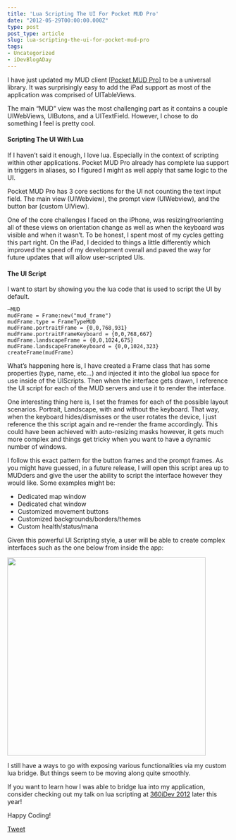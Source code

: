 ```yaml
---
title: 'Lua Scripting The UI For Pocket MUD Pro'
date: "2012-05-29T00:00:00.000Z"
type: post 
post_type: article
slug: lua-scripting-the-ui-for-pocket-mud-pro
tags: 
- Uncategorized
- iDevBlogADay
---
```

I have just updated my MUD client [[Pocket MUD Pro][1]] to be a universal library. It was surprisingly easy to add the iPad support as most of the application was comprised of UITableViews.

The main “MUD” view was the most challenging part as it contains a couple UIWebViews, UIButons, and a UITextField. However, I chose to do something I feel is pretty cool.

#### Scripting The UI With Lua

If I haven’t said it enough, I love lua. Especially in the context of scripting within other applications. Pocket MUD Pro already has complete lua support in triggers in aliases, so I figured I might as well apply that same logic to the UI.

Pocket MUD Pro has 3 core sections for the UI not counting the text input field. The main view (UIWebview), the prompt view (UIWebview), and the button bar (custom UIView).

One of the core challenges I faced on the iPhone, was resizing/reorienting all of these views on orientation change as well as when the keyboard was visible and when it wasn’t. To be honest, I spent most of my cycles getting this part right. On the iPad, I decided to things a little differently which improved the speed of my development overall and paved the way for future updates that will allow user-scripted UIs.

#### The UI Script

I want to start by showing you the lua code that is used to script the UI by default.

<div>
  <pre><code class="’lua’">–MUD 
mudFrame = Frame:new(&quot;mud_frame&quot;) 
mudFrame.type = FrameTypeMUD
mudFrame.portraitFrame = {0,0,768,931}
mudFrame.portraitFrameKeyboard = {0,0,768,667}
mudFrame.landscapeFrame = {0,0,1024,675}
mudFrame.landscapeFrameKeyboard = {0,0,1024,323}
createFrame(mudFrame)</code></pre>
</div>

What’s happening here is, I have created a Frame class that has some properties (type, name, etc…) and injected it into the global lua space for use inside of the UIScripts. Then when the interface gets drawn, I reference the UI script for each of the MUD servers and use it to render the interface.

One interesting thing here is, I set the frames for each of the possible layout scenarios. Portrait, Landscape, with and without the keyboard. That way, when the keyboard hides/dismisses or the user rotates the device, I just reference the this script again and re-render the frame accordingly. This could have been achieved with auto-resizing masks however, it gets much more complex and things get tricky when you want to have a dynamic number of windows.

I follow this exact pattern for the button frames and the prompt frames. As you might have guessed, in a future release, I will open this script area up to MUDders and give the user the ability to script the interface however they would like. Some examples might be:

  * Dedicated map window
  * Dedicated chat window
  * Customized movement buttons
  * Customized backgrounds/borders/themes
  * Custom health/status/mana

Given this powerful UI Scripting style, a user will be able to create complex interfaces such as the one below from inside the app:

<img class="alignnone" title="Achaea" alt="" src="http://img.brothersoft.com/screenshots/softimage/a/achaea-300819-1263188763.jpeg" width="450" />

I still have a ways to go with exposing various functionalities via my custom lua bridge. But things seem to be moving along quite smoothly.

If you want to learn how I was able to bridge lua into my application, consider checking out my talk on lua scripting at [360iDev 2012][2] later this year!

Happy Coding!

<div style="">
  <a href="http://twitter.com/share" class="twitter-share-button" data-count="horizontal" data-text="Lua Scripting The UI For Pocket MUD Pro" data-url="http://brandontreb.com/lua-scripting-the-ui-for-pocket-mud-pro"  data-via="brandontreb" data-related="brandontreb:">Tweet</a>
</div>

 [1]: http://itunes.apple.com/us/app/pocket-mud-pro/id511678455?mt=8
 [2]: http://360idev.com/
